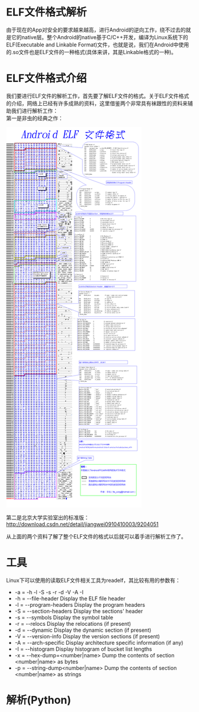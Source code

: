 # ELF文件格式解析

由于现在的App对安全的要求越来越高，进行Android的逆向工作，绕不过去的就是它的native层。整个Android的native基于C/C++开发，编译为Linux系统下的ELF(Executable and Linkable Format)文件，也就是说，我们在Android中使用的.so文件也是ELF文件的一种格式(具体来讲，其是Linkable格式的一种)。

# ELF文件格式介绍

我们要进行ELF文件的解析工作，首先要了解ELF文件的格式。关于ELF文件格式的介绍，网络上已经有许多成熟的资料，这里借鉴两个非常具有袜跟性的资料来辅助我们进行解析工作：   
第一是非虫的经典之作：

![ELF Format](images/elf.png)

第二是北京大学实验室出的标准版：    
<http://download.csdn.net/detail/jiangwei0910410003/9204051>

从上面的两个资料了解了整个ELF文件的格式以后就可以着手进行解析工作了。

# 工具
Linux下可以使用的读取ELF文件相关工具为readelf，其比较有用的参数有：   
  * -a = -h -l -S -s -r -d -V -A -I
  * -h = --file-header Display the ELF file header
  * -l = --program-headers Display the program headers
  * -S = --section-headers Display the sections' header
  * -s = --symbols Display the symbol table
  * -r = --relocs Display the relocations (if present)
  * -d = --dynamic Display the dynamic section (if present)
  * -V = --version-info Display the version sections (if present)
  * -A = --arch-specific Display architecture specific information (if any)
  * -I = --histogram Display histogram of bucket list lengths
  * -x = --hex-dump=<number\|name> Dump the contents of section <number\|name> as bytes
  * -p = --string-dump<number\|name> Dump the contents of section <number\|name> as strings

# 解析(Python)
